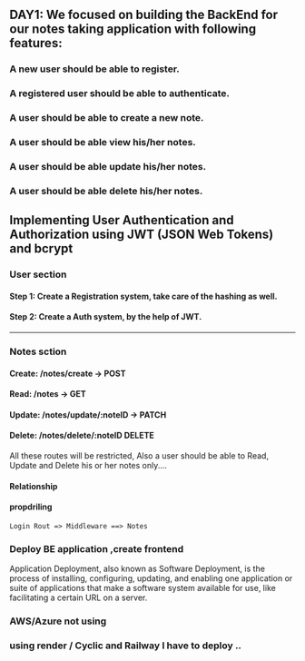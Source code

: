 

## DAY1: We focused on building the BackEnd for our notes taking application with following features:

### A new user should be able to register.
### A registered user should be able to authenticate.
### A user should be able to create a new note.
### A user should be able view his/her notes.
### A user should be able update his/her notes.
### A user should be able delete his/her notes.

## Implementing User Authentication and Authorization using JWT (JSON Web Tokens) and bcrypt

### User section 

#### Step 1: Create a Registration system, take care of the hashing as well.

#### Step 2: Create a Auth system, by the help of JWT.

----

### Notes  sction

#### Create: /notes/create → POST

#### Read: /notes → GET

#### Update: /notes/update/:noteID → PATCH

#### Delete: /notes/delete/:noteID DELETE

All these routes will be restricted,
Also a user should be able to Read,
Update and Delete his or her notes only....

#### Relationship 
#### propdriling

```Login Rout => Middleware ==> Notes```

### Deploy BE application ,create frontend
Application Deployment, also known as Software Deployment, is the process of installing, configuring, updating, and enabling one application or suite of applications that make a software system available for use, like facilitating a certain URL on a server.

### AWS/Azure not using 

### using render / Cyclic and Railway I have to deploy ..


